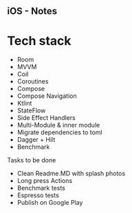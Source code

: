 ## iOS - Notes

# Tech stack
* Room
* MVVM
* Coil
* Coroutines
* Compose
* Compose Navigation
* Ktlint
* StateFlow 
* Side Effect Handlers
* Multi-Module & inner module
* Migrate dependencies to toml
* Dagger + Hilt
* Benchmark


Tasks to be done
* Clean Readme.MD with splash photos
* Long press Actions
* Benchmark tests
* Espresso tests
* Publish on Google Play
